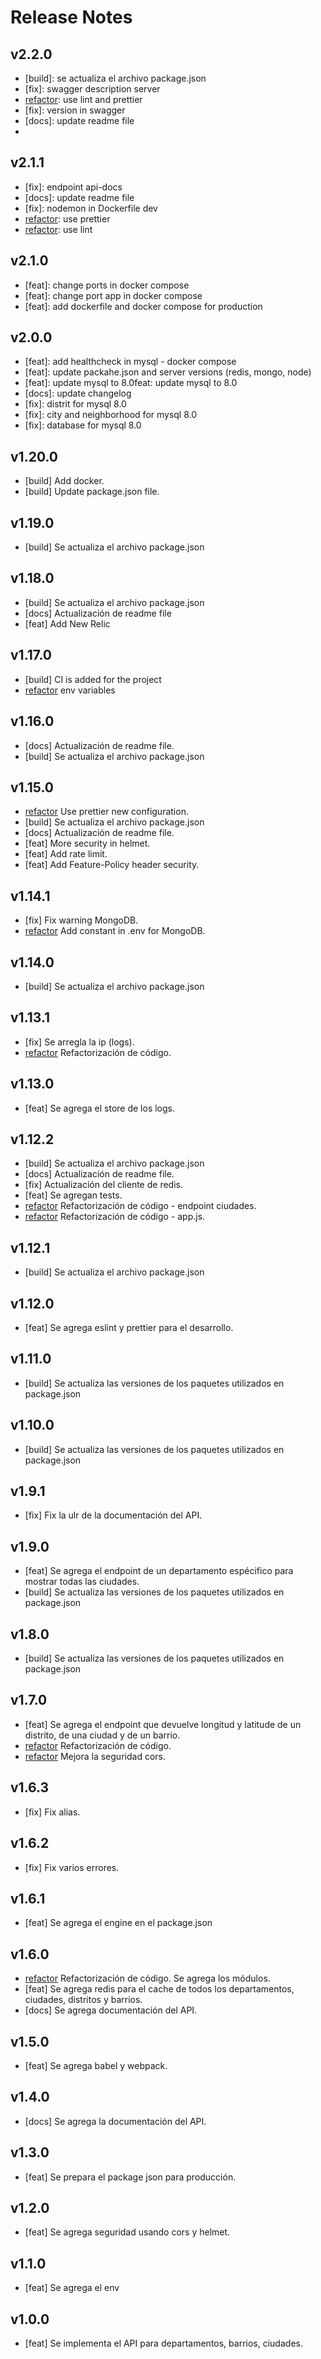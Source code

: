 # Release Notes

## v2.2.0

-   [build]: se actualiza el archivo package.json
-   [fix]: swagger description server
-   [refactor]: use lint and prettier
-   [fix]: version in swagger
-   [docs]: update readme file
-   [refactor]: dockerfile.prod

## v2.1.1

-   [fix]: endpoint api-docs
-   [docs]: update readme file
-   [fix]: nodemon in Dockerfile dev
-   [refactor]: use prettier
-   [refactor]: use lint

## v2.1.0

-   [feat]: change ports in docker compose
-   [feat]: change port app in docker compose
-   [feat]: add dockerfile and docker compose for production

## v2.0.0

-   [feat]: add healthcheck in mysql - docker compose
-   [feat]: update packahe.json and server versions (redis, mongo, node)
-   [feat]: update mysql to 8.0feat: update mysql to 8.0
-   [docs]: update changelog
-   [fix]: distrit for mysql 8.0
-   [fix]: city and neighborhood for mysql 8.0
-   [fix]: database for mysql 8.0

## v1.20.0

-   [build] Add docker.
-   [build] Update package.json file.

## v1.19.0

-   [build] Se actualiza el archivo package.json

## v1.18.0

-   [build] Se actualiza el archivo package.json
-   [docs] Actualización de readme file
-   [feat] Add New Relic

## v1.17.0

-   [build] CI is added for the project
-   [refactor] env variables

## v1.16.0

-   [docs] Actualización de readme file.
-   [build] Se actualiza el archivo package.json

## v1.15.0

-   [refactor] Use prettier new configuration.
-   [build] Se actualiza el archivo package.json
-   [docs] Actualización de readme file.
-   [feat] More security in helmet.
-   [feat] Add rate limit.
-   [feat] Add Feature-Policy header security.

## v1.14.1

-   [fix] Fix warning MongoDB.
-   [refactor] Add constant in .env for MongoDB.

## v1.14.0

-   [build] Se actualiza el archivo package.json

## v1.13.1

-   [fix] Se arregla la ip (logs).
-   [refactor] Refactorización de código.

## v1.13.0

-   [feat] Se agrega el store de los logs.

## v1.12.2

-   [build] Se actualiza el archivo package.json
-   [docs] Actualización de readme file.
-   [fix] Actualización del cliente de redis.
-   [feat] Se agregan tests.
-   [refactor] Refactorización de código - endpoint ciudades.
-   [refactor] Refactorización de código - app.js.

## v1.12.1

-   [build] Se actualiza el archivo package.json

## v1.12.0

-   [feat] Se agrega eslint y prettier para el desarrollo.

## v1.11.0

-   [build] Se actualiza las versiones de los paquetes utilizados en package.json

## v1.10.0

-   [build] Se actualiza las versiones de los paquetes utilizados en package.json

## v1.9.1

-   [fix] Fix la ulr de la documentación del API.

## v1.9.0

-   [feat] Se agrega el endpoint de un departamento espécifico para mostrar todas las ciudades.
-   [build] Se actualiza las versiones de los paquetes utilizados en package.json

## v1.8.0

-   [build] Se actualiza las versiones de los paquetes utilizados en package.json

## v1.7.0

-   [feat] Se agrega el endpoint que devuelve longitud y latitude de un distrito, de una ciudad y de un barrio.
-   [refactor] Refactorización de código.
-   [refactor] Mejora la seguridad cors.

## v1.6.3

-   [fix] Fix alias.

## v1.6.2

-   [fix] Fix varios errores.

## v1.6.1

-   [feat] Se agrega el engine en el package.json

## v1.6.0

-   [refactor] Refactorización de código. Se agrega los módulos.
-   [feat] Se agrega redis para el cache de todos los departamentos, ciudades, distritos y barrios.
-   [docs] Se agrega documentación del API.

## v1.5.0

-   [feat] Se agrega babel y webpack.

## v1.4.0

-   [docs] Se agrega la documentación del API.

## v1.3.0

-   [feat] Se prepara el package json para producción.

## v1.2.0

-   [feat] Se agrega seguridad usando cors y helmet.

## v1.1.0

-   [feat] Se agrega el env

## v1.0.0

-   [feat] Se implementa el API para departamentos, barrios, ciudades.

